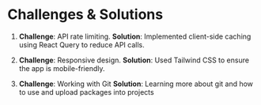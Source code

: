 # Challenges & Solutions

1. **Challenge**: API rate limiting.
   **Solution**: Implemented client-side caching using React Query to reduce API calls.

2. **Challenge**: Responsive design.
   **Solution**: Used Tailwind CSS to ensure the app is mobile-friendly.

3. **Challenge**: Working with Git
   **Solution**: Learning more about git and how to use and upload packages into projects